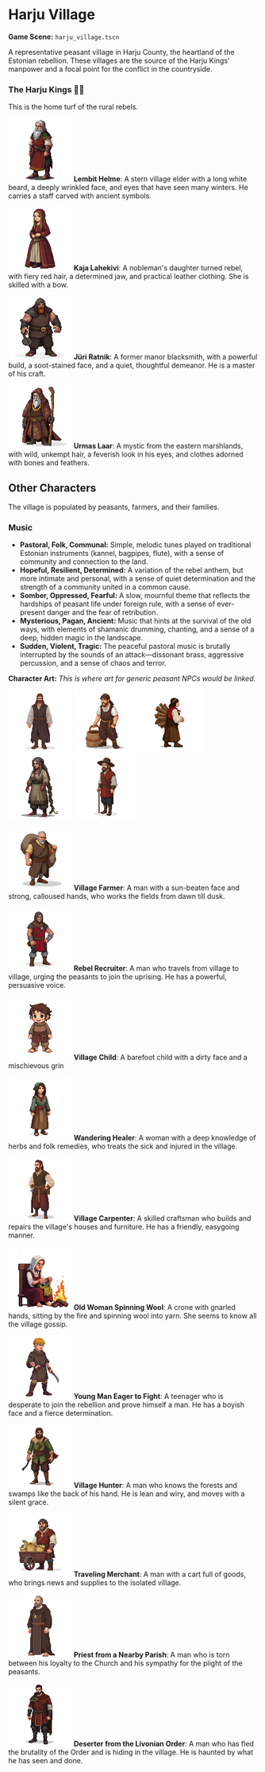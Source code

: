 # Harju Village

**Game Scene:** `harju_village.tscn`

A representative peasant village in Harju County, the heartland of the Estonian rebellion. These villages are the source of the Harju Kings' manpower and a focal point for the conflict in the countryside.

### The Harju Kings ✊🏻
This is the home turf of the rural rebels.

![](../../assets/characters/harju/image.png)
**Lembit Helme**: A stern village elder with a long white beard, a deeply wrinkled face, and eyes that have seen many winters. He carries a staff carved with ancient symbols.

![](../../assets/characters/harju/image-1.png)
**Kaja Lahekivi**: A nobleman's daughter turned rebel, with fiery red hair, a determined jaw, and practical leather clothing. She is skilled with a bow.

![](../../assets/characters/harju/image-14.png)
**Jüri Ratnik**: A former manor blacksmith, with a powerful build, a soot-stained face, and a quiet, thoughtful demeanor. He is a master of his craft.

![](../../assets/characters/harju/elder.png)
**Urmas Laar**: A mystic from the eastern marshlands, with wild, unkempt hair, a feverish look in his eyes, and clothes adorned with bones and feathers.

## Other Characters
The village is populated by peasants, farmers, and their families.

### Music
- **Pastoral, Folk, Communal:** Simple, melodic tunes played on traditional Estonian instruments (kannel, bagpipes, flute), with a sense of community and connection to the land.
- **Hopeful, Resilient, Determined:** A variation of the rebel anthem, but more intimate and personal, with a sense of quiet determination and the strength of a community united in a common cause.
- **Somber, Oppressed, Fearful:** A slow, mournful theme that reflects the hardships of peasant life under foreign rule, with a sense of ever-present danger and the fear of retribution.
- **Mysterious, Pagan, Ancient:** Music that hints at the survival of the old ways, with elements of shamanic drumming, chanting, and a sense of a deep, hidden magic in the landscape.
- **Sudden, Violent, Tragic:** The peaceful pastoral music is brutally interrupted by the sounds of an attack—dissonant brass, aggressive percussion, and a sense of chaos and terror.

**Character Art:**
_This is where art for generic peasant NPCs would be linked._

![](../../assets/characters/peasants/image-1.png)
![](../../assets/characters/peasants/image-4.png)
![](../../assets/characters/peasants/image-6.png)
![](../../assets/characters/peasants/image-8.png)
![](../../assets/characters/peasants/image.png)

![](../../assets/characters/peasants/image-5.png)
**Village Farmer**: A man with a sun-beaten face and strong, calloused hands, who works the fields from dawn till dusk.


![alt text](image-8.png)
**Rebel Recruiter**: A man who travels from village to village, urging the peasants to join the uprising. He has a powerful, persuasive voice.

![alt text](image-7.png)
**Village Child**: A barefoot child with a dirty face and a mischievous grin

![alt text](image-6.png)
 **Wandering Healer**: A woman with a deep knowledge of herbs and folk remedies, who treats the sick and injured in the village.

![](../../assets/characters/peasants/image-2.png)
**Village Carpenter**: A skilled craftsman who builds and repairs the village's houses and furniture. He has a friendly, easygoing manner.


![alt text](image-5.png)
**Old Woman Spinning Wool**: A crone with gnarled hands, sitting by the fire and spinning wool into yarn. She seems to know all the village gossip.

![alt text](image-4.png)
**Young Man Eager to Fight**: A teenager who is desperate to join the rebellion and prove himself a man. He has a boyish face and a fierce determination.

![alt text](image-3.png)
**Village Hunter**: A man who knows the forests and swamps like the back of his hand. He is lean and wiry, and moves with a silent grace.

![alt text](image-2.png)
**Traveling Merchant**: A man with a cart full of goods, who brings news and supplies to the isolated village.

![alt text](image-1.png)
**Priest from a Nearby Parish**: A man who is torn between his loyalty to the Church and his sympathy for the plight of the peasants.

![alt text](image.png)
**Deserter from the Livonian Order**: A man who has fled the brutality of the Order and is hiding in the village. He is haunted by what he has seen and done.
